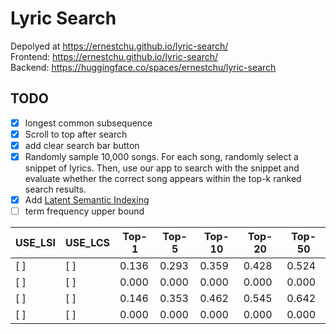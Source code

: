 # Lyric Search

Depolyed at https://ernestchu.github.io/lyric-search/  
Frontend: https://ernestchu.github.io/lyric-search/  
Backend: https://huggingface.co/spaces/ernestchu/lyric-search

## TODO
- [x] longest common subsequence
- [x] Scroll to top after search
- [x] add clear search bar button
- [x] Randomly sample 10,000 songs. For each song, randomly select a snippet of lyrics. Then, use our app to search with the snippet and evaluate whether the correct song appears within the top-k ranked search results.
- [x] Add [Latent Semantic Indexing](https://radimrehurek.com/gensim/auto_examples/core/run_topics_and_transformations.html)
- [ ] term frequency upper bound

| USE_LSI | USE_LCS | Top-1 | Top-5 | Top-10 | Top-20 | Top-50 |
|---------|---------|-------|-------|--------|--------|--------|
| [ ] | [ ] | 0.136 | 0.293 | 0.359  | 0.428  | 0.524  |
| [ ] | [ ] | 0.000 | 0.000 | 0.000  | 0.000  | 0.000  |
| [ ] | [ ] | 0.146 | 0.353 | 0.462  | 0.545  | 0.642  |
| [ ] | [ ] | 0.000 | 0.000 | 0.000  | 0.000  | 0.000  |
